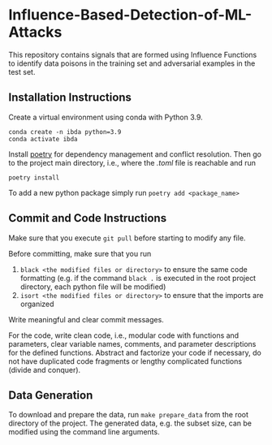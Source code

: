 # Influence-Based-Detection-of-ML-Attacks

This repository contains signals that are formed using Influence Functions to identify data poisons in the training set and adversarial examples in the test set.

## Installation Instructions

Create a virtual environment using conda with Python 3.9.
```
conda create -n ibda python=3.9
conda activate ibda
```
Install [poetry](https://python-poetry.org/docs/) for dependency management and conflict resolution. Then go to the project main directory, i.e., where the *.toml* file is reachable and run
```
poetry install
```
To add a new python package simply run `poetry add <package_name>`

## Commit and Code Instructions 

Make sure that you execute `git pull` before starting to modify any file.

Before committing, make sure that you run 
1. `black <the modified files or directory>` to ensure the same code formatting (e.g. if the command `black .` is executed in the root project directory, each python file will be modified)
2. `isort <the modified files or directory>` to ensure that the imports are organized

Write meaningful and clear commit messages.

For the code, write clean code, i.e., modular code with functions and parameters, clear variable names, comments, and parameter descriptions for the defined functions.
Abstract and factorize your code if necessary, do not have duplicated code fragments or lengthy complicated functions (divide and conquer).

## Data Generation

To download and prepare the data, run `make prepare_data` from the root directory of the project.
The generated data, e.g. the subset size, can be modified using the command line arguments.
